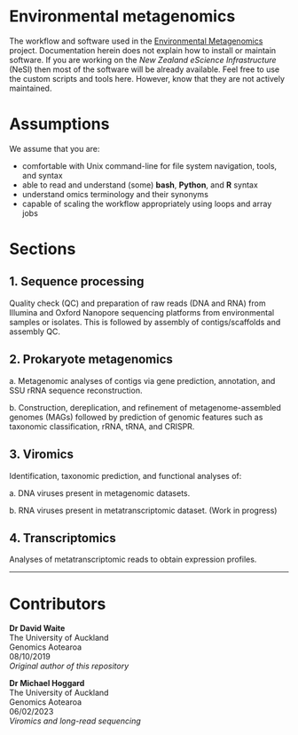 # Environmental metagenomics

The workflow and software used in the [Environmental Metagenomics](https://www.genomics-aotearoa.org.nz/projects/environmental-metagenomics) project. Documentation herein does not explain how to install or maintain software. If you are working on the *New Zealand eScience Infrastructure* (NeSI) then most of the software will be already available. Feel free to use the custom scripts and tools here. However, know that they are not actively maintained.

# Assumptions

We assume that you are:
- comfortable with Unix command-line for file system navigation, tools, and syntax
- able to read and understand (some) **bash**, **Python**, and **R** syntax
- understand omics terminology and their synonyms
- capable of scaling the workflow appropriately using loops and array jobs

# Sections

## 1. Sequence processing

Quality check (QC) and preparation of raw reads (DNA and RNA) from Illumina and Oxford Nanopore sequencing platforms from environmental samples or isolates. This is followed by assembly of contigs/scaffolds and assembly QC.

## 2. Prokaryote metagenomics

a. Metagenomic analyses of contigs via gene prediction, annotation, and SSU rRNA sequence reconstruction.

b. Construction, dereplication, and refinement of metagenome-assembled genomes (MAGs) followed by prediction of genomic features such as taxonomic classification, rRNA, tRNA, and CRISPR.

## 3. Viromics

Identification, taxonomic prediction, and functional analyses of:

a. DNA viruses present in metagenomic datasets.

b. RNA viruses present in metatranscriptomic dataset. (Work in progress)

## 4. Transcriptomics

Analyses of metatranscriptomic reads to obtain expression profiles.

---

# Contributors

**Dr David Waite**<br>
The University of Auckland <br>
Genomics Aotearoa<br>
08/10/2019<br>
*Original author of this repository*

**Dr Michael Hoggard**<br>
The University of Auckland<br>
Genomics Aotearoa<br>
06/02/2023<br>
*Viromics and long-read sequencing*
